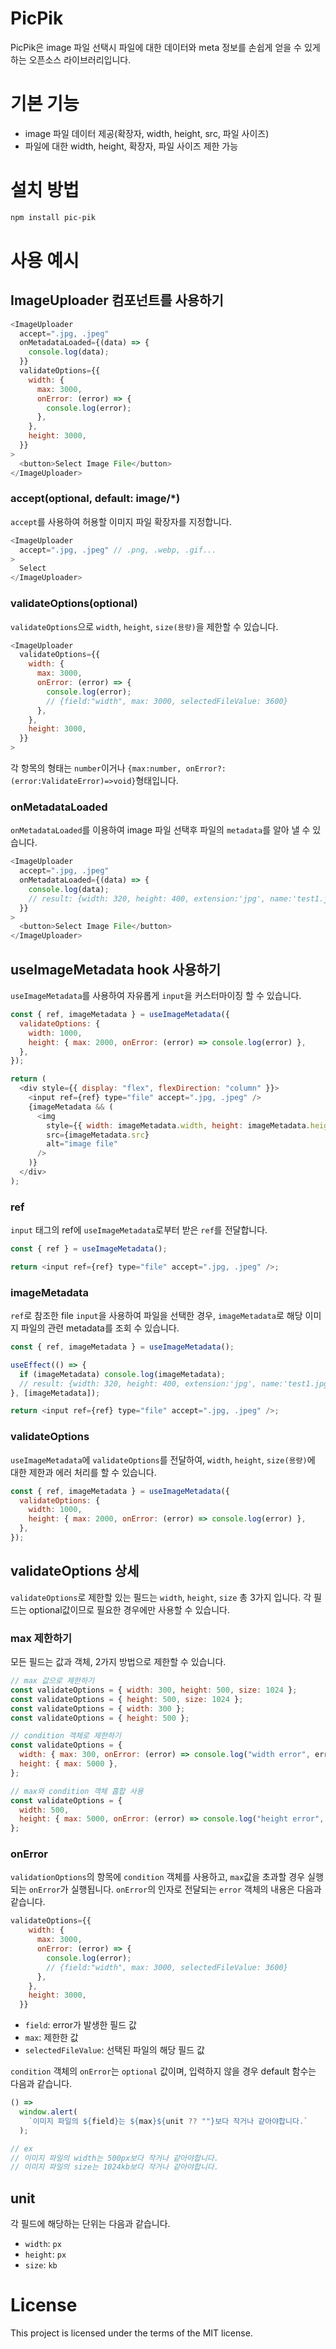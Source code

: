 # PicPik

PicPik은 image 파일 선택시 파일에 대한 데이터와 meta 정보를 손쉽게 얻을 수 있게 하는 오픈소스 라이브러리입니다.

# 기본 기능

- image 파일 데이터 제공(확장자, width, height, src, 파일 사이즈)
- 파일에 대한 width, height, 확장자, 파일 사이즈 제한 가능

# 설치 방법

```bash
npm install pic-pik
```

# 사용 예시

## ImageUploader 컴포넌트를 사용하기

```js
<ImageUploader
  accept=".jpg, .jpeg"
  onMetadataLoaded={(data) => {
    console.log(data);
  }}
  validateOptions={{
    width: {
      max: 3000,
      onError: (error) => {
        console.log(error);
      },
    },
    height: 3000,
  }}
>
  <button>Select Image File</button>
</ImageUploader>
```

### accept(optional, default: image/\*)

`accept`를 사용하여 허용할 이미지 파일 확장자를 지정합니다.

```js
<ImageUploader
  accept=".jpg, .jpeg" // .png, .webp, .gif...
>
  Select
</ImageUploader>
```

### validateOptions(optional)

`validateOptions`으로 `width`, `height`, `size(용량)`을 제한할 수 있습니다.

```js
<ImageUploader
  validateOptions={{
    width: {
      max: 3000,
      onError: (error) => {
        console.log(error);
        // {field:"width", max: 3000, selectedFileValue: 3600}
      },
    },
    height: 3000,
  }}
>
```

각 항목의 형태는 `number`이거나 `{max:number, onError?:(error:ValidateError)=>void}`형태입니다.

### onMetadataLoaded

`onMetadataLoaded`를 이용하여 image 파일 선택후 파일의 `metadata`를 알아 낼 수 있습니다.

```js
<ImageUploader
  accept=".jpg, .jpeg"
  onMetadataLoaded={(data) => {
    console.log(data);
    // result: {width: 320, height: 400, extension:'jpg', name:'test1.jpg',src:"data:image/jpeg;base64,/9j/4AAQSkZJRgABAQAAAQ...'}
  }}
>
  <button>Select Image File</button>
</ImageUploader>
```

## useImageMetadata hook 사용하기

`useImageMetadata`를 사용하여 자유롭게 `input`을 커스터마이징 할 수 있습니다.

```js
const { ref, imageMetadata } = useImageMetadata({
  validateOptions: {
    width: 1000,
    height: { max: 2000, onError: (error) => console.log(error) },
  },
});

return (
  <div style={{ display: "flex", flexDirection: "column" }}>
    <input ref={ref} type="file" accept=".jpg, .jpeg" />
    {imageMetadata && (
      <img
        style={{ width: imageMetadata.width, height: imageMetadata.height }}
        src={imageMetadata.src}
        alt="image file"
      />
    )}
  </div>
);
```

### ref

`input` 태그의 ref에 `useImageMetadata`로부터 받은 `ref`를 전달합니다.

```js
const { ref } = useImageMetadata();

return <input ref={ref} type="file" accept=".jpg, .jpeg" />;
```

### imageMetadata

`ref`로 참조한 file `input`을 사용하여 파일을 선택한 경우, `imageMetadata`로 해당 이미지 파일의 관련 metadata를 조회 수 있습니다.

```js
const { ref, imageMetadata } = useImageMetadata();

useEffect(() => {
  if (imageMetadata) console.log(imageMetadata);
  // result: {width: 320, height: 400, extension:'jpg', name:'test1.jpg',src:"data:image/jpeg;base64,/9j/4AAQSkZJRgABAQAAAQ...'}
}, [imageMetadata]);

return <input ref={ref} type="file" accept=".jpg, .jpeg" />;
```

### validateOptions

`useImageMetadata`에 `validateOptions`를 전달하여, `width`, `height`, `size(용량)`에 대한 제한과 에러 처리를 할 수 있습니다.

```js
const { ref, imageMetadata } = useImageMetadata({
  validateOptions: {
    width: 1000,
    height: { max: 2000, onError: (error) => console.log(error) },
  },
});
```

## validateOptions 상세

`validateOptions`로 제한할 있는 필드는 `width`, `height`, `size` 총 3가지 입니다. 각 필드는 optional값이므로 필요한 경우에만 사용할 수 있습니다.

### max 제한하기

모든 필드는 값과 객체, 2가지 방법으로 제한할 수 있습니다.

```js
// max 값으로 제한하기
const validateOptions = { width: 300, height: 500, size: 1024 };
const validateOptions = { height: 500, size: 1024 };
const validateOptions = { width: 300 };
const validateOptions = { height: 500 };
```

```js
// condition 객체로 제한하기
const validateOptions = {
  width: { max: 300, onError: (error) => console.log("width error", error) },
  height: { max: 5000 },
};

// max와 condition 객체 홉합 사용
const validateOptions = {
  width: 500,
  height: { max: 5000, onError: (error) => console.log("height error", error) },
};
```

### onError

`validationOptions`의 항목에 `condition` 객체를 사용하고, `max`값을 초과할 경우 실행되는 `onError`가 실행됩니다. `onError`의 인자로 전달되는 `error` 객체의 내용은 다음과 같습니다.

```js
validateOptions={{
    width: {
      max: 3000,
      onError: (error) => {
        console.log(error);
        // {field:"width", max: 3000, selectedFileValue: 3600}
      },
    },
    height: 3000,
  }}
```

- `field`: error가 발생한 필드 값
- `max`: 제한한 값
- `selectedFileValue`: 선택된 파일의 해당 필드 값

`condition` 객체의 `onError`는 `optional` 값이며, 입력하지 않을 경우 default 함수는 다음과 같습니다.

```js
() =>
  window.alert(
    `이미지 파일의 ${field}는 ${max}${unit ?? ""}보다 작거나 같아야합니다.`
  );

// ex
// 이미지 파일의 width는 500px보다 작거나 같아야합니다.
// 이미지 파일의 size는 1024kb보다 작거나 같아야합니다.
```

## unit

각 필드에 해당하는 단위는 다음과 같습니다.

- `width`: `px`
- `height`: `px`
- `size`: `kb`

# License

This project is licensed under the terms of the MIT license.
